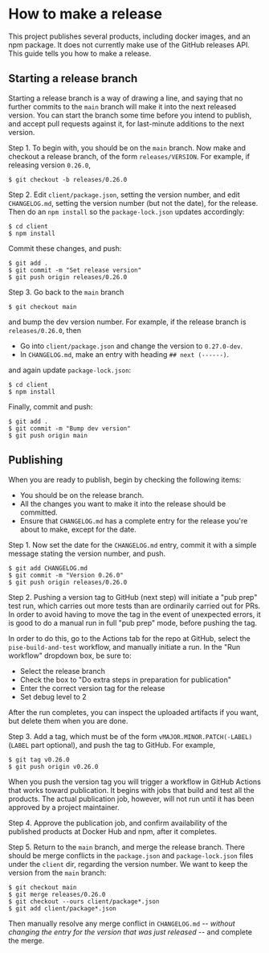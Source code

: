 # How to make a release

This project publishes several products, including docker images, and an npm
package. It does not currently make use of the GitHub releases API.
This guide tells you how to make a release.

## Starting a release branch

Starting a release branch is a way of drawing a line, and saying that no
further commits to the `main` branch will make it into the next released
version. You can start the branch some time before you intend to publish,
and accept pull requests against it, for last-minute additions to the next
version.

Step 1. To begin with, you should be on the `main` branch.
Now make and checkout a release branch, of the form `releases/VERSION`.
For example, if releasing version `0.26.0`,

    $ git checkout -b releases/0.26.0

Step 2. Edit `client/package.json`, setting the version number, and edit
`CHANGELOG.md`, setting the version number (but not the date), for the
release.
Then do an `npm install` so the `package-lock.json` updates accordingly:

    $ cd client
    $ npm install

Commit these changes, and push:

    $ git add .
    $ git commit -m "Set release version"
    $ git push origin releases/0.26.0

Step 3. Go back to the `main` branch

    $ git checkout main

and bump the dev version number. For example, if the release branch is
`releases/0.26.0`, then

* Go into `client/package.json` and change the version to `0.27.0-dev`.
* In `CHANGELOG.md`, make an entry with heading `## next (------)`.

and again update `package-lock.json`:

    $ cd client
    $ npm install

Finally, commit and push:

    $ git add .
    $ git commit -m "Bump dev version"
    $ git push origin main


## Publishing

When you are ready to publish, begin by checking the following items:

* You should be on the release branch.
* All the changes you want to make it into the release should be committed.
* Ensure that `CHANGELOG.md` has a complete entry for the release you're about
  to make, except for the date.

Step 1. Now set the date for the `CHANGELOG.md` entry, commit it with a simple
message stating the version number, and push.

    $ git add CHANGELOG.md
    $ git commit -m "Version 0.26.0"
    $ git push origin releases/0.26.0

Step 2. Pushing a version tag to GitHub (next step) will initiate a "pub prep"
test run, which carries out more tests than are ordinarily carried out for PRs.
In order to avoid having to move the tag in the event of unexpected errors, it
is good to do a manual run in full "pub prep" mode, before pushing the tag.

In order to do this, go to the Actions tab for the repo at GitHub, select
the `pise-build-and-test` workflow, and manually initiate a run. In the
"Run workflow" dropdown box, be sure to:

* Select the release branch
* Check the box to "Do extra steps in preparation for publication"
* Enter the correct version tag for the release
* Set debug level to 2

After the run completes, you can inspect the uploaded artifacts if you want,
but delete them when you are done.

Step 3. Add a tag, which must be of the form
`vMAJOR.MINOR.PATCH(-LABEL)` (`LABEL` part optional), and push the tag to
GitHub. For example,

    $ git tag v0.26.0
    $ git push origin v0.26.0

When you push the version tag you will trigger a workflow in GitHub Actions
that works toward publication. It begins with jobs that build and test all the
products. The actual publication job, however, will not run until it has been
approved by a project maintainer.

Step 4. Approve the publication job, and confirm availability of the published
products at Docker Hub and npm, after it completes.

Step 5. Return to the `main` branch, and merge the release branch.
There should be merge conflicts in the `package.json` and `package-lock.json`
files under the `client` dir, regarding the version number. We want to keep the
version from the `main` branch:

    $ git checkout main
    $ git merge releases/0.26.0
    $ git checkout --ours client/package*.json
    $ git add client/package*.json

Then manually resolve any merge conflict in `CHANGELOG.md` -- *without changing
the entry for the version that was just released* -- and complete the merge.

